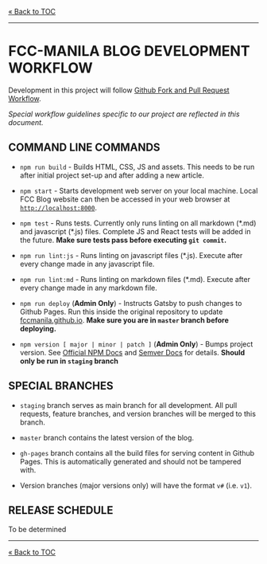 [&laquo; Back to TOC](../CONTRIBUTING.md#table-of-contents)
***

# FCC-MANILA BLOG DEVELOPMENT WORKFLOW

Development in this project will follow [Github Fork and Pull Request Workflow](FORK_AND_PULL.md).

*Special workflow guidelines specific to our project are reflected in this document.*

## COMMAND LINE COMMANDS

- `npm run build` - Builds HTML, CSS, JS and assets. This needs to be run after initial project set-up and after adding a new article.

- `npm start` - Starts development web server on your local machine. Local FCC Blog website can then be accessed in your web browser at [`http://localhost:8000`](http://localhost:8000).

- `npm test` - Runs tests. Currently only runs linting on all markdown (\*.md) and javascript (\*.js) files. Complete JS and React tests will be added in the future. **Make sure tests pass before executing `git commit`.**

- `npm run lint:js` - Runs linting on javascript files (\*.js). Execute after every change made in any javascript file.

- `npm run lint:md` - Runs linting on markdown files (\*.md). Execute after every change made in any markdown file.

- `npm run deploy` (**Admin Only**) - Instructs Gatsby to push changes to Github Pages. Run this inside the original repository to update [fccmanila.github.io](fccmanila.github.io). **Make sure you are in `master` branch before deploying.**

- `npm version [ major | minor | patch ]` (**Admin Only**) - Bumps project version. See [Official NPM Docs](https://docs.npmjs.com/cli/version) and [Semver Docs](http://www.semver.org) for details. **Should only be run in `staging` branch**

## SPECIAL BRANCHES

- `staging` branch serves as main branch for all development. All pull requests, feature branches, and version branches will be merged to this branch.

- `master` branch contains the latest version of the blog.

- `gh-pages` branch contains all the build files for serving content in Github Pages. This is automatically generated and should not be tampered with.

- Version branches (major versions only) will have the format `v#` (i.e. `v1`).

## RELEASE SCHEDULE

To be determined

***
[&laquo; Back to TOC](../CONTRIBUTING.md#table-of-contents)
